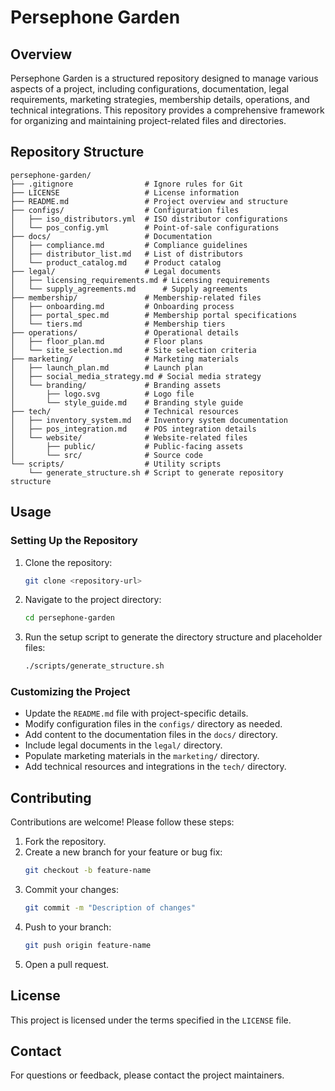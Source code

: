 # Persephone Garden

## Overview
Persephone Garden is a structured repository designed to manage various aspects of a project, including configurations, documentation, legal requirements, marketing strategies, membership details, operations, and technical integrations. This repository provides a comprehensive framework for organizing and maintaining project-related files and directories.

## Repository Structure

```
persephone-garden/
├── .gitignore                # Ignore rules for Git
├── LICENSE                   # License information
├── README.md                 # Project overview and structure
├── configs/                  # Configuration files
│   ├── iso_distributors.yml  # ISO distributor configurations
│   └── pos_config.yml        # Point-of-sale configurations
├── docs/                     # Documentation
│   ├── compliance.md         # Compliance guidelines
│   ├── distributor_list.md   # List of distributors
│   └── product_catalog.md    # Product catalog
├── legal/                    # Legal documents
│   ├── licensing_requirements.md # Licensing requirements
│   └── supply_agreements.md      # Supply agreements
├── membership/               # Membership-related files
│   ├── onboarding.md         # Onboarding process
│   ├── portal_spec.md        # Membership portal specifications
│   └── tiers.md              # Membership tiers
├── operations/               # Operational details
│   ├── floor_plan.md         # Floor plans
│   └── site_selection.md     # Site selection criteria
├── marketing/                # Marketing materials
│   ├── launch_plan.md        # Launch plan
│   ├── social_media_strategy.md # Social media strategy
│   └── branding/             # Branding assets
│       ├── logo.svg          # Logo file
│       └── style_guide.md    # Branding style guide
├── tech/                     # Technical resources
│   ├── inventory_system.md   # Inventory system documentation
│   ├── pos_integration.md    # POS integration details
│   └── website/              # Website-related files
│       ├── public/           # Public-facing assets
│       └── src/              # Source code
└── scripts/                  # Utility scripts
    └── generate_structure.sh # Script to generate repository structure
```

## Usage

### Setting Up the Repository
1. Clone the repository:
   ```bash
   git clone <repository-url>
   ```
2. Navigate to the project directory:
   ```bash
   cd persephone-garden
   ```
3. Run the setup script to generate the directory structure and placeholder files:
   ```bash
   ./scripts/generate_structure.sh
   ```

### Customizing the Project
- Update the `README.md` file with project-specific details.
- Modify configuration files in the `configs/` directory as needed.
- Add content to the documentation files in the `docs/` directory.
- Include legal documents in the `legal/` directory.
- Populate marketing materials in the `marketing/` directory.
- Add technical resources and integrations in the `tech/` directory.

## Contributing
Contributions are welcome! Please follow these steps:
1. Fork the repository.
2. Create a new branch for your feature or bug fix:
   ```bash
   git checkout -b feature-name
   ```
3. Commit your changes:
   ```bash
   git commit -m "Description of changes"
   ```
4. Push to your branch:
   ```bash
   git push origin feature-name
   ```
5. Open a pull request.

## License
This project is licensed under the terms specified in the `LICENSE` file.

## Contact
For questions or feedback, please contact the project maintainers.

